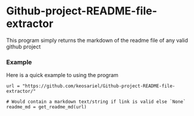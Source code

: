# Github-project-README-file-extractor

This program simply returns the markdown of the readme file of any valid github project

### Example
Here is a quick example to using the program

```
url = "https://github.com/keosariel/Github-project-README-file-extractor/"

# Would contain a markdown text/string if link is valid else `None`
readme_md = get_readme_md(url)
```
